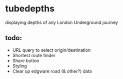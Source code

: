 # tubedepths
displaying depths of any London Underground journey

## todo:
- URL query to select origin/destination
- Shortest route finder
- Share button
- Styling
- Clear up edgware road (& other?) data

